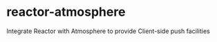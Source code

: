 reactor-atmosphere
==================

Integrate Reactor with Atmosphere to provide Client-side push facilities
